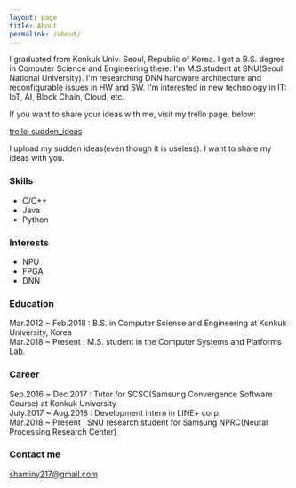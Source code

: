 ```yaml
---
layout: page
title: About
permalink: /about/
---
```


I graduated from Konkuk Univ. Seoul, Republic of Korea. I got a B.S. degree in Computer Science and Engineering there.
I'm M.S.student at SNU(Seoul National University). I'm researching DNN hardware architecture and reconfigurable issues in HW and SW.
I'm interested in new technology in IT: IoT, AI, Block Chain, Cloud, etc.

If you want to share your ideas with me, visit my trello page, below:

[trello-sudden_ideas](https://trello.com/b/6m4syvVg/sudden-ideas)

I upload my sudden ideas(even though it is useless). I want to share my ideas with you.

### Skills

- C/C++
- Java
- Python

### Interests

- NPU
- FPGA
- DNN

### Education

Mar.2012 ~ Feb.2018 : B.S. in Computer Science and Engineering at Konkuk University, Korea <br>
Mar.2018 ~ Present : M.S. student in the Computer Systems and Platforms Lab.

### Career

Sep.2016 ~ Dec.2017 : Tutor for SCSC(Samsung Convergence Software Course) at Konkuk University <br>
July.2017 ~ Aug.2018 : Development intern in LINE+ corp. <br>
Mar.2018 ~ Present : SNU research student for Samsung NPRC(Neural Processing Research Center)

### Contact me

[shaminy217@gmail.com](mailto:shaminy217@gmail.com)
